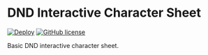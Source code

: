 # DND Interactive Character Sheet
[![Deploy](https://github.com/ar2em1s/dcs/actions/workflows/main.yml/badge.svg?branch=master)](https://github.com/ar2em1s/dcs/actions/workflows/main.yml)
[![GitHub license](https://img.shields.io/github/license/ar2em1s/dcs)](https://github.com/ar2em1s/rpr/blob/main/LICENSE.txt)

Basic DND interactive character sheet.

